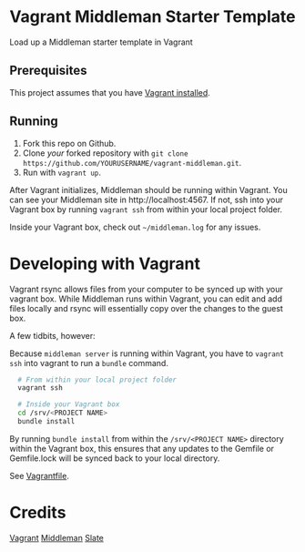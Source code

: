 # Vagrant Middleman Starter Template
Load up a Middleman starter template in Vagrant

## Prerequisites
This project assumes that you have [Vagrant installed](https://www.vagrantup.com/downloads.html).

## Running
1. Fork this repo on Github.
2. Clone _your_ forked repository with `git clone https://github.com/YOURUSERNAME/vagrant-middleman.git`.
3. Run with `vagrant up`.

After Vagrant initializes, Middleman should be running within Vagrant. You can see your Middleman site in http://localhost:4567. If not, ssh into your Vagrant box by running `vagrant ssh` from within your local project folder.

Inside your Vagrant box, check out `~/middleman.log` for any issues.

# Developing with Vagrant
Vagrant rsync allows files from your computer to be synced up with your vagrant box. While Middleman runs within Vagrant, you can edit and add files locally and rsync will essentially copy over the changes to the guest box.

A few tidbits, however:

Because `middleman server` is running within Vagrant, you have to `vagrant ssh` into vagrant to run a `bundle` command.

```bash
  # From within your local project folder
  vagrant ssh

  # Inside your Vagrant box
  cd /srv/<PROJECT NAME>
  bundle install
```

By running `bundle install` from within the `/srv/<PROJECT NAME>` directory within the Vagrant box, this ensures that any updates to the Gemfile or Gemfile.lock will be synced back to your local directory.

See [Vagrantfile](https://github.com/angelocordon/vagrant-middleman/blob/master/Vagrantfile#L15).

# Credits
[Vagrant](http://vagrantup.com/)
[Middleman](https://github.com/middleman/middleman)
[Slate](https://github.com/lord/slate)
